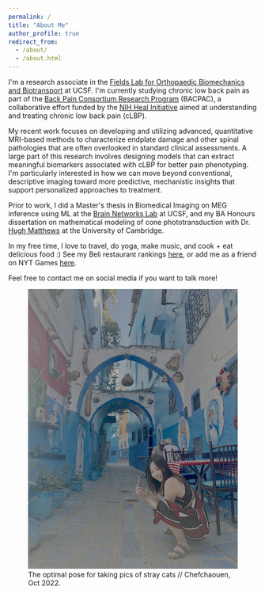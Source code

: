 ```yaml
---
permalink: /
title: "About Me"
author_profile: true
redirect_from: 
  - /about/
  - /about.html
---
```


I'm a research associate in the [Fields Lab for Orthopaedic Biomechanics and Biotransport](https://fieldslab.ucsf.edu/) at UCSF. I'm currently studying chronic low back pain as part of the [Back Pain Consortium Research Program](https://heal.nih.gov/research/clinical-research/back-pain) (BACPAC), a collaborative effort funded by the [NIH Heal Initiative](https://heal.nih.gov/) aimed at understanding and treating chronic low back pain (cLBP).

My recent work focuses on developing and utilizing advanced, quantitative MRI-based methods to characterize endplate damage and other spinal pathologies that are often overlooked in standard clinical assessments. A large part of this research involves designing models that can extract meaningful biomarkers associated with cLBP for better pain phenotyping. I'm particularly interested in how we can move beyond conventional, descriptive imaging toward more predictive, mechanistic insights that support personalized approaches to treatment.

Prior to work, I did a Master's thesis in Biomedical Imaging on MEG inference using ML at the [Brain Networks Lab](https://rajlab.ucsf.edu/) at UCSF, and my BA Honours dissertation on mathematical modeling of cone phototransduction with Dr. [Hugh Matthews](https://www.pdn.cam.ac.uk/directory/hugh-matthews) at the University of Cambridge.

In my free time, I love to travel, do yoga, make music, and cook + eat delicious food :) See my Beli restaurant rankings [here](https://beliapp.co/app/jiamineats), or add me as a friend on NYT Games [here](https://www.nytimes.com/crosswords/apps?code=1d19cb3c-c5cd-4ea9-bf8e-ddaf54e67316).

Feel free to contact me on social media if you want to talk more!

<figure class="captioned-image">
  <img src="../images/jiamin_squat.png" alt="meow" />
  <figcaption>
    The optimal pose for taking pics of stray cats // Chefchaouen, Oct 2022.
  </figcaption>
</figure>